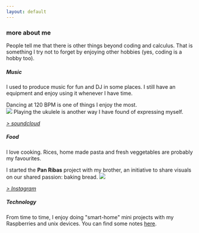 ```yaml
---
layout: default
---
```


### more about me
People tell me that there is other things beyond coding and calculus. That is something I try not to forget by enjoying
other hobbies (yes, coding is a hobby too).

##### Music
I used to produce music for fun and DJ in some places. I still have an equipment and enjoy using it whenever I have
time. 

Dancing at 120 BPM is one of things I enjoy the most.<br/>
![](../images/dj.png)
Playing the ukulele is another way I have found of expressing myself.

[*> soundcloud*](https://soundcloud.com/lilkadel)
##### Food
I love cooking. Rices, home made pasta and fresh veggetables are probably my favourites.

I started the **Pan Ribas** project with my brother, an initiative to share visuals on our shared passion: baking bread.
![](../images/pa.png)

[*> Instagram*](https://instagram.com/panribas) <br/>

##### Technology
From time to time, I enjoy doing "smart-home" mini projects with my Raspberries and unix devices. You can find some notes [here](http://notes.lcsrg.me).

